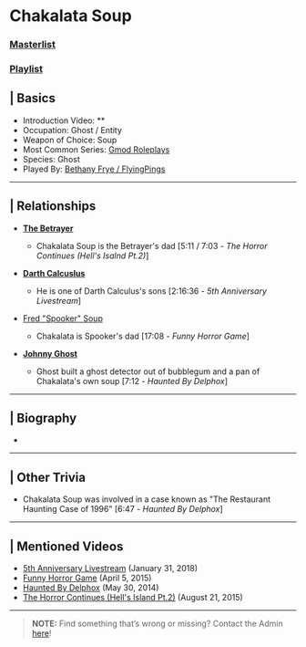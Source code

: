 # Chakalata Soup
### [Masterlist]()
### [Playlist](https://www.youtube.com/playlist?list=PLwljWXtmIKiR--7rH1xDP2-4TeErEeK_K)

## | Basics
- Introduction Video: **
- Occupation: Ghost / Entity
- Weapon of Choice: Soup
- Most Common Series: [Gmod Roleplays](6.Series/Gmod/Roleplays.md)
- Species: Ghost
- Played By: [Bethany Frye / FlyingPings](3.Siblings/3.3.Bethany-Frye-FlyingPings.md)

----

## | Relationships
- [**The Betrayer**](5.Character/One-Off_Uncommon.md)
  - Chakalata Soup is the Betrayer's dad \[5:11 / 7:03 - *The Horror Continues (Hell's Isalnd Pt.2)*]

- [**Darth Calcuslus**](5.Characters/Darth_Calculus.md)
  - He is one of Darth Calculus's sons \[2:16:36 - *5th Anniversary Livestream*]

- [Fred "Spooker" Soup](5.Characters/Fred_Spooker_Soup.md)
  - Chakalata is Spooker's dad \[17:08 - *Funny Horror Game*]

- [**Johnny Ghost**](5.Characters/Johnny_Ghost.md)
  - Ghost built a ghost detector out of bubblegum and a pan of Chakalata's own soup \[7:12 - *Haunted By Delphox*]

----

## | Biography
- 

----

## | Other Trivia
- Chakalata Soup was involved in a case known as "The Restaurant Haunting Case of 1996" \[6:47 - *Haunted By Delphox*]  

----

## | Mentioned Videos
- [5th Anniversary Livestream](https://youtu.be/6AHnicY1Iq4) \(January 31, 2018)
- [Funny Horror Game](https://youtu.be/W_p-t0KtS3U) \(April 5, 2015)
- [Haunted By Delphox](https://youtu.be/gVmjfDiJ184) \(May 30, 2014)
- [The Horror Continues (Hell's Island Pt.2)](https://youtu.be/YSmqZ0T6Enk) \(August 21, 2015)

----

> **NOTE:** Find something that’s wrong or missing? Contact the Admin [here](../chapter_2.md)!